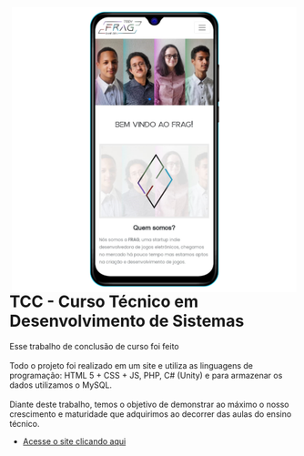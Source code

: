 <img src="assets/Mobile_Exemple.png" align="right" width="500px">

# TCC - Curso Técnico em Desenvolvimento de Sistemas
Esse trabalho de conclusão de curso foi feito<br><br>
Todo o projeto foi realizado em um site e utiliza as linguagens de programação: HTML 5 + CSS + JS, PHP, C# (Unity) e para armazenar os dados utilizamos o MySQL.<br><br>
Diante deste trabalho, temos o objetivo de demonstrar ao máximo o nosso crescimento e maturidade que adquirimos ao decorrer das aulas do ensino técnico.

* [Acesse o site clicando aqui](https://fernando-vinicius252.github.io/TCC-CursoTecnicoEmDS/)
